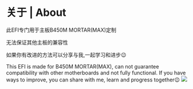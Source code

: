 # 关于 | About
此EFI专门用于主板B450M MORTAR(MAX)定制

无法保证其他主板的兼容性

如果你有改进的方法可以分享与我,一起学习和进步😉

This EFI is made for B450M MORTAR(MAX), can not guarantee compatibility with other motherboards and not fully functional. If you have ways to improve, you can share with me, learn and progress together😉
![](https://github.com/TheStupidNoob/B450M-MORTAR-OpencoreEFI/blob/main/test.pn)
